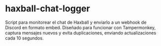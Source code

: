 # haxball-chat-logger
Script para monitorear el chat de Haxball y enviarlo a un webhook de Discord en formato embed. Diseñado para funcionar con Tampermonkey, captura mensajes nuevos y evita duplicaciones, enviando actualizaciones cada 10 segundos.
